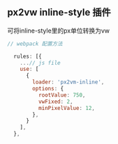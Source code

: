 ## px2vw inline-style 插件

可将inline-style里的px单位转换为vw


```js
// webpack 配置方法

  rules: [{
    ...// js file
    use: [
      {
        loader: 'px2vm-inline',
        options: {
          rootValue: 750,
          vwFixed: 2,
          minPixelValue: 12,
        },
      }
    ],
  }, 
```